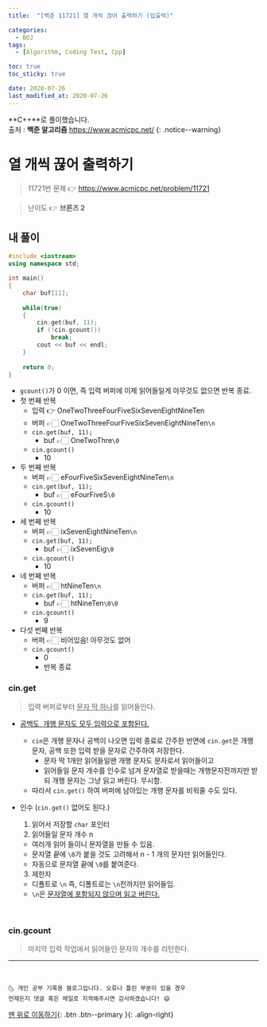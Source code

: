```yaml
---
title:  "[백준 11721] 열 개씩 끊어 출력하기 (입출력)" 

categories:
  - BOJ
tags:
  - [Algorithm, Coding Test, Cpp]

toc: true
toc_sticky: true

date: 2020-07-26
last_modified_at: 2020-07-26
---
```


**C++**로 풀이했습니다.  
출처 : **백준 알고리즘** <https://www.acmicpc.net/>
{: .notice--warning}




# 열 개씩 끊어 출력하기

> 11721번 문제 👉 <https://www.acmicpc.net/problem/11721>

> 난이도 👉 **브론즈 2**

## 내 풀이

```cpp
#include <iostream>
using namespace std;

int main()
{
    char buf[11]; 
    
    while(true)
    {
        cin.get(buf, 11);
        if (!cin.gcount())
            break;
        cout << buf << endl;
    }
    
    return 0;
}
```
- `gcount()`가 0 이면, 즉 입력 버퍼에 이제 읽어들일게 아무것도 없으면 반복 종료.
- 첫 번째 반복
  - 입력 👉 OneTwoThreeFourFiveSixSevenEightNineTen
  - 버퍼 👉🏻 OneTwoThreeFourFiveSixSevenEightNineTen`\n`
  - `cin.get(buf, 11);`
    - buf 👉🏻 OneTwoThre`\0`
  - `cin.gcount()`
    - 10
- 두 번째 반복
  - 버퍼 👉🏻 eFourFiveSixSevenEightNineTen`\n`
  - `cin.get(buf, 11);`
    - buf 👉🏻 eFourFiveS`\0`
  - `cin.gcount()`
    - 10
- 세 번째 반복
  - 버퍼 👉🏻 ixSevenEightNineTen`\n`
  - `cin.get(buf, 11);`
    - buf 👉🏻 ixSevenEig`\0`
  - `cin.gcount()`
    - 10
- 네 번째 반복
  - 버퍼 👉🏻 htNineTen`\n`
  - `cin.get(buf, 11);`
    - buf 👉🏻 htNineTen`\0\0`
  - `cin.gcount()`
    - 9
- 다섯 번째 반복
  - 버퍼 👉🏻 비어있음! 아무것도 없어
  - `cin.gcount()`
    - 0
    - 반복 종료

### cin.get

> 입력 버퍼로부터 <u>문자 딱 하나</u>를 읽어들인다. 

- <u>공백도, 개행 문자도 모두 입력으로 포함된다.</u>
  - `cin`은 개행 문자나 공백이 나오면 입력 종료로 간주한 반면에 `cin.get`은 개행 문자, 공백 또한 입력 받을 문자로 간주하여 저장한다.
    - 문자 딱 1개만 읽어들일땐 개행 문자도 문자로서 읽어들이고
    - 읽어들일 문자 개수를 인수로 넘겨 문자열로 받을때는 개행문자전까지만 받되 개행 문자는 그냥 읽고 버린다. 무시함. 
  - 따라서 `cin.get()` 하여 버퍼에 남아있는 개행 문자를 비워줄 수도 있다.

- 인수 (`cin.get()` 없어도 된다.)
  1. 읽어서 저장할 `char` 포인터 
  2. 읽어들일 문자 개수 n
    - 여러개 읽어 들이니 문자열을 만들 수 있음.
    - 문자열 끝에 `\0`가 붙을 것도 고려해서 n - 1 개의 문자만 읽어들인다.
    - 자동으로 문자열 끝에 `\0`를 붙여준다.
  3. 제한자
    - 디폴트로 `\n` 즉, 디폴트로는 `\n`전까지만 읽어들임.
    - `\n`은 <u>문자열에 포함되지 않으며 읽고 버린다.</u>

<br>

### cin.gcount

> 마지막 입력 작업에서 읽어들인 문자의 개수를 리턴한다.

***
<br>

    🌜 개인 공부 기록용 블로그입니다. 오류나 틀린 부분이 있을 경우 
    언제든지 댓글 혹은 메일로 지적해주시면 감사하겠습니다! 😄

[맨 위로 이동하기](#){: .btn .btn--primary }{: .align-right}